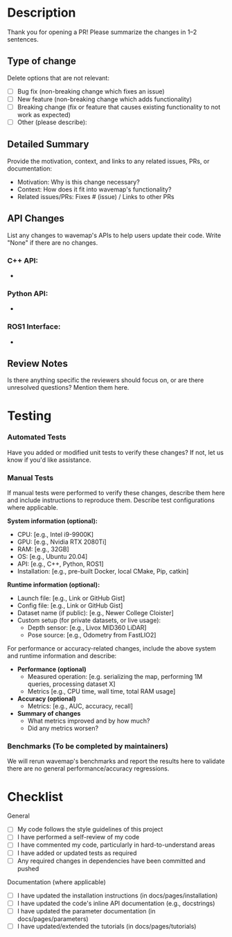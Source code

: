# Description
Thank you for opening a PR! Please summarize the changes in 1–2 sentences.

## Type of change
Delete options that are not relevant:
- [ ] Bug fix (non-breaking change which fixes an issue)
- [ ] New feature (non-breaking change which adds functionality)
- [ ] Breaking change (fix or feature that causes existing functionality to not work as expected)
- [ ] Other (please describe):

## Detailed Summary
Provide the motivation, context, and links to any related issues, PRs, or documentation:
- Motivation: Why is this change necessary?
- Context: How does it fit into wavemap's functionality?
- Related issues/PRs: Fixes # (issue) / Links to other PRs

## API Changes
List any changes to wavemap's APIs to help users update their code. Write "None" if there are no changes.

### C++ API:
*

### Python API:
*

### ROS1 Interface:
*

## Review Notes
Is there anything specific the reviewers should focus on, or are there unresolved questions? Mention them here.

# Testing
### Automated Tests
Have you added or modified unit tests to verify these changes? If not, let us know if you'd like assistance.

### Manual Tests
If manual tests were performed to verify these changes, describe them here and include instructions to reproduce them.
Describe test configurations where applicable.

**System information (optional):**
- CPU: [e.g., Intel i9-9900K]
- GPU: [e.g., Nvidia RTX 2080Ti]
- RAM: [e.g., 32GB]
- OS: [e.g., Ubuntu 20.04]
- API: [e.g., C++, Python, ROS1]
- Installation: [e.g., pre-built Docker, local CMake, Pip, catkin]

**Runtime information (optional):**
- Launch file: [e.g., Link or GitHub Gist]
- Config file: [e.g., Link or GitHub Gist]
- Dataset name (if public): [e.g., Newer College Cloister]
- Custom setup (for private datasets, or live usage):
  - Depth sensor: [e.g., Livox MID360 LiDAR]
  - Pose source: [e.g., Odometry from FastLIO2]

For performance or accuracy-related changes, include the above system and runtime information and describe:
- **Performance (optional)**
  - Measured operation: [e.g. serializing the map, performing 1M queries, processing dataset X]
  - Metrics [e.g., CPU time, wall time, total RAM usage]
- **Accuracy (optional)**
  - Metrics: [e.g., AUC, accuracy, recall]
- **Summary of changes**
  - What metrics improved and by how much?
  - Did any metrics worsen?

### Benchmarks (To be completed by maintainers)
We will rerun wavemap's benchmarks and report the results here to validate there are no general performance/accuracy regressions.

# Checklist
General
- [ ] My code follows the style guidelines of this project
- [ ] I have performed a self-review of my code
- [ ] I have commented my code, particularly in hard-to-understand areas
- [ ] I have added or updated tests as required
- [ ] Any required changes in dependencies have been committed and pushed

Documentation (where applicable)
- [ ] I have updated the installation instructions (in docs/pages/installation)
- [ ] I have updated the code's inline API documentation (e.g., docstrings)
- [ ] I have updated the parameter documentation (in docs/pages/parameters)
- [ ] I have updated/extended the tutorials (in docs/pages/tutorials)
